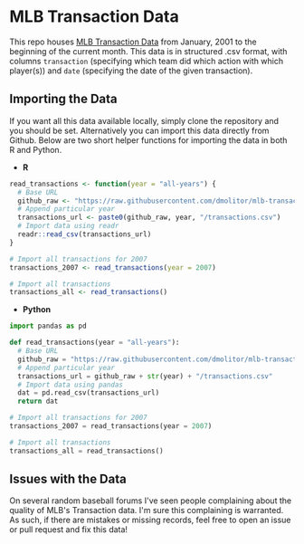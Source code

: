 # MLB Transaction Data

This repo houses [MLB Transaction Data](http://mlb.mlb.com/mlb/transactions/) from January, 2001 to the beginning of the current month. 
This data is in structured .csv format, with columns ```transaction``` (specifying which team did which action with which player(s)) and 
```date``` (specifying the date of the given transaction).

## Importing the Data

If you want all this data available locally, simply clone the repository and you should be set. Alternatively you can import this data directly from Github.
Below are two short helper functions for importing the data in both R and Python.

- **R**
```r
read_transactions <- function(year = "all-years") {
  # Base URL
  github_raw <- "https://raw.githubusercontent.com/dmolitor/mlb-transaction-data/main/"
  # Append particular year
  transactions_url <- paste0(github_raw, year, "/transactions.csv")
  # Import data using readr
  readr::read_csv(transactions_url)
}

# Import all transactions for 2007
transactions_2007 <- read_transactions(year = 2007)

# Import all transactions
transactions_all <- read_transactions()
```

- **Python**
```python
import pandas as pd

def read_transactions(year = "all-years"):
  # Base URL
  github_raw = "https://raw.githubusercontent.com/dmolitor/mlb-transaction-data/main/"
  # Append particular year
  transactions_url = github_raw + str(year) + "/transactions.csv"
  # Import data using pandas
  dat = pd.read_csv(transactions_url)
  return dat

# Import all transactions for 2007
transactions_2007 = read_transactions(year = 2007)

# Import all transactions
transactions_all = read_transactions()
```

## Issues with the Data

On several random baseball forums I've seen people complaining about the quality of MLB's Transaction data. I'm sure this complaining is warranted. As such,
if there are mistakes or missing records, feel free to open an issue or pull request and fix this data!
